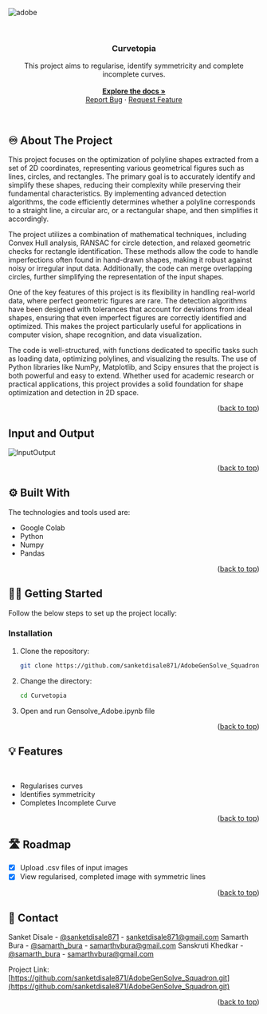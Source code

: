 <a name="readme-top"></a>

![adobe](https://github.com/user-attachments/assets/d93048d4-4cca-4961-ac0f-9fdbc14fb4f3)

<!-- PROJECT LOGO -->
<br/>
<div align="center">

  <h3 align="center"><b>Curvetopia</b></h3>

  <p align="center">
    This project aims to regularise, identify symmetricity and complete incomplete curves.
    <br />
    <br>
    <a href="https://github.com/sanketdisale871/AdobeGenSolve_Squadron.git"><strong>Explore the docs »</strong></a>
    <br />
    <a href="https://github.com/sanketdisale871/AdobeGenSolve_Squadron.git/issues">Report Bug</a>
    ·
    <a href="https://github.com/sanketdisale871/AdobeGenSolve_Squadron.git/issues">Request Feature</a>
  </p>
</div>

<!-- ABOUT THE PROJECT -->
<br>

## ♾️ About The Project

This project focuses on the optimization of polyline shapes extracted from a set of 2D coordinates, representing various geometrical figures such as lines, circles, and rectangles. The primary goal is to accurately identify and simplify these shapes, reducing their complexity while preserving their fundamental characteristics. By implementing advanced detection algorithms, the code efficiently determines whether a polyline corresponds to a straight line, a circular arc, or a rectangular shape, and then simplifies it accordingly.

The project utilizes a combination of mathematical techniques, including Convex Hull analysis, RANSAC for circle detection, and relaxed geometric checks for rectangle identification. These methods allow the code to handle imperfections often found in hand-drawn shapes, making it robust against noisy or irregular input data. Additionally, the code can merge overlapping circles, further simplifying the representation of the input shapes.

One of the key features of this project is its flexibility in handling real-world data, where perfect geometric figures are rare. The detection algorithms have been designed with tolerances that account for deviations from ideal shapes, ensuring that even imperfect figures are correctly identified and optimized. This makes the project particularly useful for applications in computer vision, shape recognition, and data visualization.

The code is well-structured, with functions dedicated to specific tasks such as loading data, optimizing polylines, and visualizing the results. The use of Python libraries like NumPy, Matplotlib, and Scipy ensures that the project is both powerful and easy to extend. Whether used for academic research or practical applications, this project provides a solid foundation for shape optimization and detection in 2D space.

<p align="right">(<a href="#readme-top">back to top</a>)</p>

## Input and Output

![InputOutput](https://github.com/user-attachments/assets/c6cdedf1-3499-461a-80cc-7f7f36d833be)

<p align="right">(<a href="#readme-top">back to top</a>)</p>

## ⚙️ Built With

The technologies and tools used are:

- Google Colab
- Python
- Numpy
- Pandas

<p align="right">(<a href="#readme-top">back to top</a>)</p>

<!-- GETTING STARTED -->

## 🧑‍💻 Getting Started

Follow the below steps to set up the project locally:

### Installation

1. Clone the repository:

   ```sh
   git clone https://github.com/sanketdisale871/AdobeGenSolve_Squadron.git.git
   ```

2. Change the directory:

   ```sh
   cd Curvetopia
   ```

3. Open and run Gensolve_Adobe.ipynb file

<p align="right">(<a href="#readme-top">back to top</a>)</p>

## 💡 Features

<br>

- Regularises curves
- Identifies symmetricity
- Completes Incomplete Curve

<p align="right">(<a href="#readme-top">back to top</a>)</p>

<!-- ROADMAP -->

## 🛣️ Roadmap

- [x] Upload .csv files of input images
- [x] View regularised, completed image with symmetric lines

<p align="right">(<a href="#readme-top">back to top</a>)</p>

<!-- CONTACT -->

## 📧 Contact

Sanket Disale - [@sanketdisale871](https://www.linkedin.com/in/sanket-disale-32b195231/) - sanketdisale871@gmail.com
Samarth Bura - [@samarth_bura](https://www.linkedin.com/in/samarthNV/) - samarthvbura@gmail.com
Sanskruti Khedkar - [@samarth_bura](https://www.linkedin.com/in/samarthNV/) - samarthvbura@gmail.com

Project Link: [https://github.com/sanketdisale871/AdobeGenSolve_Squadron.git](https://github.com/sanketdisale871/AdobeGenSolve_Squadron.git)

<p align="right">(<a href="#readme-top">back to top</a>)</p>
